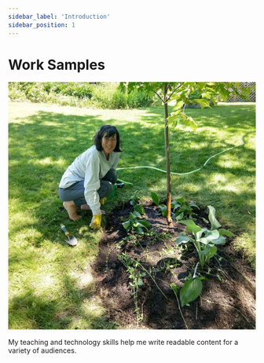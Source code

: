 ```yaml
---
sidebar_label: 'Introduction'
sidebar_position: 1
---
```


# Work Samples

![photo](/img/tree-square-200px.jpeg)

 My teaching and technology skills help me write readable content for a variety of audiences.
